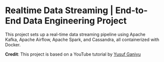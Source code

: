 # Realtime Data Streaming | End-to-End Data Engineering Project

This project sets up a real-time data streaming pipeline using Apache Kafka, Apache Airflow, Apache Spark, and Cassandra, all containerized with Docker.

**Credit**: This project is based on a YouTube tutorial by [Yusuf Ganiyu](https://youtu.be/GqAcTrqKcrY?si=L5jGcImRnH9twDo_)
